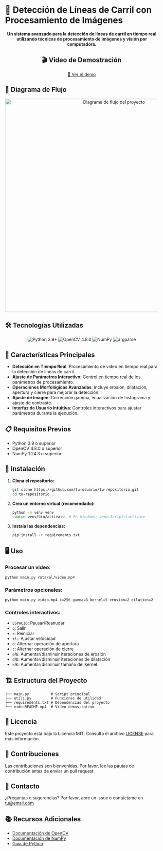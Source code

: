 # 🚗 Detección de Líneas de Carril con Procesamiento de Imágenes

<div align="center">

**Un sistema avanzado para la detección de líneas de carril en tiempo real utilizando técnicas de procesamiento de imágenes y visión por computadora.**


## 🎬 Video de Demostración
[🎥 Ver el demo](https://github.com/user-attachments/assets/db600a52-63bc-4457-a4d5-7c2f5fdc4647)


</div>

## 📖 Diagrama de Flujo

<div align="center">
  <img src="diagramaFlujo.png" alt="Diagrama de flujo del proyecto" width="700">
</div>



## 🛠️ Tecnologías Utilizadas

<p align="center">
  <img src="https://img.shields.io/badge/Python-3.9+-blue?style=for-the-badge&logo=python" alt="Python 3.9+">
  <img src="https://img.shields.io/badge/OpenCV-4.8.0-green?style=for-the-badge&logo=opencv" alt="OpenCV 4.8.0">
  <img src="https://img.shields.io/badge/numpy-1.24.3-blue?style=for-the-badge&logo=numpy" alt="NumPy">
  <img src="https://img.shields.io/badge/argparse-1.4.0-lightgrey?style=for-the-badge" alt="argparse">
</p>

## 🌟 Características Principales

- **Detección en Tiempo Real**: Procesamiento de video en tiempo real para la detección de líneas de carril.
- **Ajuste de Parámetros Interactivo**: Control en tiempo real de los parámetros de procesamiento.
- **Operaciones Morfológicas Avanzadas**: Incluye erosión, dilatación, apertura y cierre para mejorar la detección.
- **Ajuste de Imagen**: Corrección gamma, ecualización de histograma y ajuste de contraste.
- **Interfaz de Usuario Intuitiva**: Controles interactivos para ajustar parámetros durante la ejecución.

## 📋 Requisitos Previos

- Python 3.9 o superior
- OpenCV 4.8.0 o superior
- NumPy 1.24.3 o superior

## 🚀 Instalación

1. **Clona el repositorio:**
   ```bash
   git clone https://github.com/tu-usuario/tu-repositorio.git
   cd tu-repositorio
   ```

2. **Crea un entorno virtual (recomendado):**
   ```bash
   python -m venv venv
   source venv/bin/activate  # En Windows: venv\Scripts\activate
   ```

3. **Instala las dependencias:**
   ```bash
   pip install -r requirements.txt
   ```

## 🖥️ Uso

### Procesar un video:
```bash
python main.py ruta/al/video.mp4
```

### Parámetros opcionales:
```bash
python main.py video.mp4 k=256 gamma=3 kernel=5 erosion=2 dilation=2
```

### Controles interactivos:
- `ESPACIO`: Pausar/Reanudar
- `q`: Salir
- `r`: Reiniciar
- `+`/`-`: Ajustar velocidad
- `o`: Alternar operación de apertura
- `c`: Alternar operación de cierre
- `e`/`E`: Aumentar/disminuir iteraciones de erosión
- `d`/`D`: Aumentar/disminuir iteraciones de dilatación
- `k`/`K`: Aumentar/disminuir tamaño del kernel

## 🏗️ Estructura del Proyecto

```
├── main.py          # Script principal
├── utils.py         # Funciones de utilidad
├── requirements.txt # Dependencias del proyecto
└── videoREADME.mp4  # Video demostrativo
```

## 📝 Licencia

Este proyecto está bajo la Licencia MIT. Consulta el archivo [LICENSE](LICENSE) para más información.

## 🤝 Contribuciones

Las contribuciones son bienvenidas. Por favor, lee las pautas de contribución antes de enviar un pull request.

## 📧 Contacto

¿Preguntas o sugerencias? Por favor, abre un issue o contáctame en [tu@email.com](mailto:tu@email.com)

## 📚 Recursos Adicionales

- [Documentación de OpenCV](https://docs.opencv.org/4.8.0/)
- [Documentación de NumPy](https://numpy.org/doc/stable/)
- [Guía de Python](https://docs.python.org/3/)
